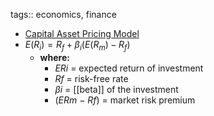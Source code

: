 tags:: economics, finance

- [Capital Asset Pricing Model](https://en.wikipedia.org/wiki/Capital_asset_pricing_model)
- $E(R_i) = R_f + \beta_{i}(E(R_m) - R_f)$
	- **where:**
		- *ERi* = expected return of investment
		- *Rf* = risk-free rate
		- *βi* = [[beta]] of the investment
		- (*ERm* − *Rf*) = market risk premium